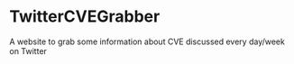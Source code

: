 # TwitterCVEGrabber
 A website to grab some information about CVE discussed every day/week on Twitter

